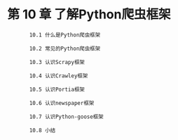 # 第 10 章 了解Python爬虫框架
  
           10.1 什么是Python爬虫框架
  
           10.2 常见的Python爬虫框架
           
           10.3 认识Scrapy框架
           
           10.4 认识Crawley框架
           
           10.5 认识Portia框架
           
           10.6 认识newspaper框架
           
           10.7 认识Python-goose框架
           
           10.8 小结
  

